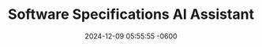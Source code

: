 ---
layout: idea
title: "Software Specifications AI Assistant"
date: 2024-12-09 05:55:55 -0600
categories: projects
description: "A software that allows you to register and manage software specifications with AI assistance."
image: /assets/images/placeholder-screenshot.svg
order: 6
status: development
tech_stack:
  - TypeScript
  - React
  - Node.js
  - Express
created_at: 2024-12-09
updated_at: 2024-12-09
categories: [Web Development, Events]
tags: [ai, events, recommendations, feedback]
features:
  - Project CRUD operations
  - Markdown editor for specifications
  - AI enhancement using GPT-4
  - Encrypted local storage
  - Import/export capabilities
  - Version tracking with diffs
  - Version rollback functionality
live-demo: 
---